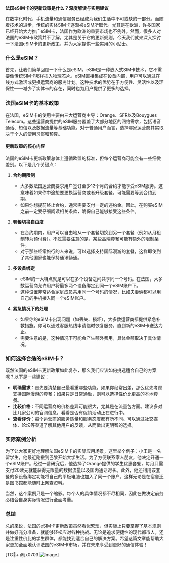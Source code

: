 **法国eSIM卡的更新政策是什么？深度解读与实用建议**

在数字化时代，手机流量和通信服务已经成为我们生活中不可或缺的一部分。而随着技术的进步，传统的实体SIM卡逐渐被eSIM所取代。尤其是在欧洲，许多国家已经开始大力推广eSIM卡，法国作为欧洲的重要市场也不例外。然而，很多人对法国的eSIM卡政策并不了解，尤其是关于它的更新规则。今天我们就来深入探讨一下法国eSIM卡的更新政策，并为大家提供一些实用的小贴士。

### 什么是eSIM？

首先，让我们简单回顾一下什么是eSIM。eSIM是一种嵌入式SIM卡技术，它不需要像传统SIM卡那样插入物理芯片。eSIM直接集成在设备内部，用户可以通过在线方式激活或更换运营商的服务计划。这种技术的优势在于方便性、灵活性以及环保性——减少了实体卡的存在，同时也为用户提供了更多的选择。

### 法国eSIM卡的基本政策

在法国，eSIM卡的使用主要由三大运营商主导：Orange、SFR以及Bouygues Telecom。这些运营商提供的eSIM服务覆盖了大部分地区的网络需求，包括语音通话、短信以及数据流量等基础功能。对于普通用户而言，选择哪家运营商其实取决于个人的使用习惯和预算。

#### 更新政策的核心内容

法国的eSIM卡更新政策总体上遵循欧盟的标准，但每个运营商可能会有一些细微差别。以下是几个关键点：

1. **合约期限制**
   - 大多数法国运营商要求用户签订至少12个月的合约才能享受eSIM服务。这意味着如果你中途想要更换运营商或者升级套餐，可能需要等到合约到期。
   - 如果你想提前终止合约，通常需要支付一定的违约金。因此，在购买eSIM之前一定要仔细阅读相关条款，确保自己能够接受这些条件。

2. **套餐切换自由度**
   - 在合约期内，用户可以自由地从一个套餐切换到另一个套餐（例如从月租制转为预付费）。不过需要注意的是，某些高端套餐可能有额外的限制条件。
   - 对于那些经常旅行的人来说，可以选择支持国际漫游的套餐，这样即使到了其他国家也能保持通讯畅通。

3. **多设备绑定**
   - eSIM的一大特点就是可以在多个设备之间共享同一个号码。在法国，大多数运营商允许用户将最多两个设备绑定到同一个eSIM账户下。
   - 这种设置非常适合家庭成员共用同一个号码的情况，比如夫妻俩都可以用自己的手机接入同一个eSIM账户。

4. **紧急情况下的处理**
   - 如果你的eSIM卡出现问题（如丢失、损坏），大多数运营商都提供紧急补救措施。你可以通过客服热线申请临时恢复服务，直到新的eSIM卡送达为止。
   - 需要注意的是，这种情况下可能会产生额外费用，具体金额取决于具体情况。

### 如何选择合适的eSIM卡？

既然法国的eSIM卡更新政策如此复杂，那么我们应该如何挑选适合自己的方案呢？以下是一些建议：

- **明确需求**：首先要清楚自己最看重哪些功能。如果你经常出差，那么优先考虑支持国际漫游的套餐；如果只是日常通勤，则可以选择性价比更高的本地套餐。
- **比较价格**：不同运营商的价格差异可能很大，尤其是在流量包方面。建议多对比几家公司的官网信息，看看是否有促销活动正在进行中。
- **查看评价**：每个运营商的服务质量和服务态度都有所不同。可以通过社交媒体、论坛等渠道了解其他用户的反馈，从而做出更明智的选择。

### 实际案例分析

为了让大家更好地理解法国eSIM卡的实际应用场景，这里举个例子：小王是一名留学生，他最近刚搬到巴黎开始大学生活。为了方便联系家人朋友，他决定开通一个eSIM账户。经过一番研究后，他选择了Orange提供的学生优惠套餐，每月只需支付20欧元就能获得无限量的数据流量以及国内通话时长。此外，他还利用该套餐的多设备绑定功能将自己的平板电脑也加入了同一个账户，这样无论是在宿舍还是图书馆都能随时上网查资料。

当然，这个案例只是一个缩影。每个人的具体情况都不尽相同，因此在做决定前务必结合自身实际情况进行全面考量。

### 总结

总的来说，法国的eSIM卡更新政策虽然看似繁琐，但实际上只要掌握了基本规则并做好充分准备，就能够轻松应对各种挑战。无论是追求便捷性的现代都市人，还是注重性价比的学生群体，都能找到适合自己的解决方案。希望这篇文章能帮助大家更加全面地认识法国的eSIM卡市场，并在未来享受到更好的通信体验！

[TG💪+ @jx0703 ![Image](https://github.com/user-attachments/assets/dbca1d08-cadb-493c-b0ec-ad6f7a83f270)]
